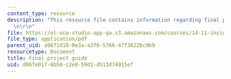 ```yaml
---
content_type: resource
description: "This resource file contains information regarding final project guide.\r\
  \n\r\n"
file: https://ol-ocw-studio-app-qa.s3.amazonaws.com/courses/14-11-insights-from-game-theory-into-social-behavior-fall-2013/d06fe0176b58c2e059d1d513d74915ef_MIT14_11F13_Fina_Pro_Guide.pdf
file_type: application/pdf
parent_uid: a9671d18-0e3a-a3f0-5766-47f38226c9b9
resourcetype: Document
title: Final project guide
uid: d06fe017-6b58-c2e0-59d1-d513d74915ef
---
```

